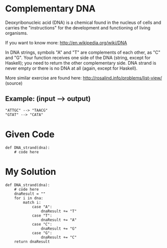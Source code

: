 # Complementary DNA

Deoxyribonucleic acid (DNA) is a chemical found in the nucleus of cells and carries the "instructions" for the development and functioning of living organisms.

If you want to know more: http://en.wikipedia.org/wiki/DNA

In DNA strings, symbols "A" and "T" are complements of each other, as "C" and "G". Your function receives one side of the DNA (string, except for Haskell); you need to return the other complementary side. DNA strand is never empty or there is no DNA at all (again, except for Haskell).

More similar exercise are found here: http://rosalind.info/problems/list-view/ (source)

## Example: (input --> output)

```
"ATTGC" --> "TAACG"
"GTAT" --> "CATA"
```

# Given Code

```{python}
def DNA_strand(dna):
    # code here
```

# My Solution

```{python}
def DNA_strand(dna):
    # code here
    dnaResult = ""
    for i in dna:
        match i:
            case "A":
                dnaResult += "T"
            case "T":
                dnaResult += "A" 
            case "C":
                dnaResult += "G"
            case "G":
                dnaResult += "C" 
    return dnaResult
```
